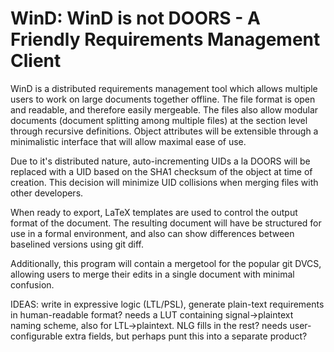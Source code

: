 # WinD: WinD is not DOORS - A Friendly Requirements Management Client

WinD is a distributed requirements management tool which allows multiple users to work on large documents together offline. The file format is open and readable, and therefore easily mergeable. The files also allow modular documents (document splitting among multiple files) at the section level through recursive definitions. Object attributes will be extensible through a minimalistic interface that will allow maximal ease of use.

Due to it's distributed nature, auto-incrementing UIDs a la DOORS will be replaced with a UID based on the SHA1 checksum of the object at time of creation. This decision will minimize UID collisions when merging files with other developers.

When ready to export, LaTeX templates are used to control the output format of the document. The resulting document will have be structured for use in a formal environment, and also can show differences between baselined versions using git diff.

Additionally, this program will contain a mergetool for the popular git DVCS, allowing users to merge their edits in a single document with minimal confusion.

IDEAS:
write in expressive logic (LTL/PSL), generate plain-text requirements in human-readable format?
  needs a LUT containing signal->plaintext naming scheme, also for LTL->plaintext. NLG fills in the rest?
needs user-configurable extra fields, but perhaps punt this into a separate product?

